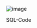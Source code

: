 
![image](https://github.com/Zeba-Kauser/SQL-Project-code/assets/155068390/2384b563-af06-40ec-a8fc-a2bd852e3b07)

SQL-Code 
